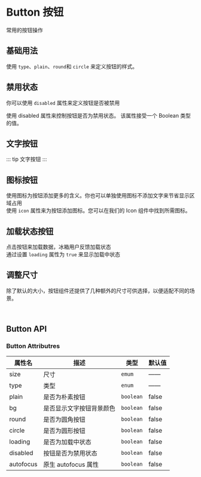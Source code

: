 # Button 按钮

常用的按钮操作

## 基础用法

使用 `type`、`plain`、`round`和 `circle` 来定义按钮的样式。

<preview path="./basic.vue" title="基础用法" description="使用 type、plain、round 和 circle 来定义按钮的样式。"></preview>

## 禁用状态

你可以使用 `disabled` 属性来定义按钮是否被禁用

<p text="sm">使用 disabled 属性来控制按钮是否为禁用状态。 该属性接受一个 Boolean 类型的值。</p>

<preview path="./disabled.vue" title="禁用状态" description="你可以使用 disabled 属性来定义按钮是否被禁用"></preview>

## 文字按钮

::: tip
文字按钮
:::

<preview path="./textButton.vue" title="文字按钮" description="你可以使用 text 属性来定义按钮是否为文字按钮"></preview>

## 图标按钮

使用图标为按钮添加更多的含义。你也可以单独使用图标不添加文字来节省显示区域占用  
使用 `icon` 属性来为按钮添加图标。您可以在我们的 Icon 组件中找到所需图标。

<preview path="./icon.vue" title="文字按钮" description="你可以使用 icon 属性来定义按钮是否为文字按钮"></preview>

## 加载状态按钮

点击按钮来加载数据，冰箱用户反馈加载状态  
通过设置 `loading` 属性为 `true` 来显示加载中状态

<preview path="./loading.vue" title="文字按钮" description="你可以使用 icon 属性来定义按钮是否为文字按钮"></preview>

## 调整尺寸

除了默认的大小，按钮组件还提供了几种额外的尺寸可供选择，以便适配不同的场景。

<preview path="./size.vue" title="文字按钮" description="你可以使用 icon 属性来定义按钮是否为文字按钮"></preview>

<br/>

## Button API

### Button Attributres

| 属性名    | 描述                     | 类型      | 默认值 |
| --------- | ------------------------ | --------- | ------ |
| size      | 尺寸                     | `emum`    | ——     |
| type      | 类型                     | `enum`    | ——     |
| plain     | 是否为朴素按钮           | `boolean` | false  |
| bg        | 是否显示文字按钮背景颜色 | `boolean` | false  |
| round     | 是否为圆角按钮           | `boolean` | false  |
| circle    | 是否为圆形按钮           | `boolean` | false  |
| loading   | 是否为加载中状态         | `boolean` | false  |
| disabled  | 按钮是否为禁用状态       | `boolean` | false  |
| autofocus | 原生 autofocus 属性      | `boolean` | false  |
